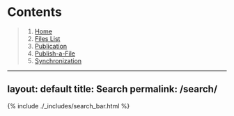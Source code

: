 # Contents
> 1. [Home](./Home.md)
> 2. [Files List](./source/Files-List.md)
> 3. [Publication](./source/Publication.md)
> 4. [Publish-a-File](./source/Publish-a-File.md)
> 5. [Synchronization](./source/Synchronization.md)

---
layout: default
title: Search
permalink: /search/
---
{% include ./_includes/search_bar.html %}

